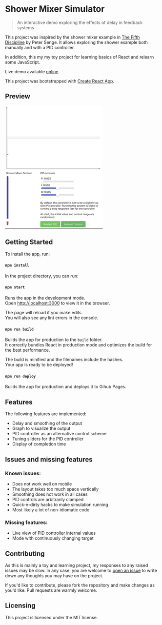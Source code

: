 # Shower Mixer Simulator

> An interactive demo exploring the effects of delay in feedback systems

This project was inspired by the shower mixer example in [The Fifth Discipline](https://en.wikipedia.org/wiki/The_Fifth_Discipline) by Peter Senge. It allows exploring the shower example both manually and with a PID controller.

In addition, this my my toy project for learning basics of React and relearn some JavaScript.

Live demo available [online](https://mcdevon.github.io/shower-mixer).

This project was bootstrapped with [Create React App](https://github.com/facebook/create-react-app).

## Preview

<img src="graph-anim.gif">

## Getting Started

To install the app, run:

#### `npm install`

In the project directory, you can run:

#### `npm start`

Runs the app in the development mode.<br>
Open [http://localhost:3000](http://localhost:3000) to view it in the browser.

The page will reload if you make edits.<br>
You will also see any lint errors in the console.

#### `npm run build`

Builds the app for production to the `build` folder.<br>
It correctly bundles React in production mode and optimizes the build for the best performance.

The build is minified and the filenames include the hashes.<br>
Your app is ready to be deployed!

#### `npm run deploy`

Builds the app for production and deploys it to Gihub Pages.

## Features

The following features are implemented:

- Delay and smoothing of the output
- Graph to visualize the output
- PID controller as an alternative control scheme
- Tuning sliders for the PID controller
- Display of completion time

## Issues and missing features

### Known issues:

- Does not work well on mobile
- The layout takes too much space vertically
- Smoothing does not work in all cases
- PID controls are arbitrarily clamped
- Quick-n-dirty hacks to make simulation running
- Most likely a lot of non-idiomatic code

### Missing features:

- Live view of PID controller internal values
- Mode with continuously changing target

## Contributing

As this is mainly a toy and learning project, my responses to any raised issues may be slow. In any case, you are welcome to [open an issue](https://github.com/McDevon/shower-mixer/issues/new) to write down any thoughts you may have on the project.

If you'd like to contribute, please fork the repository and make changes as you'd like. Pull requests are warmly welcome.

## Licensing

This project is licensed under the MIT license.
